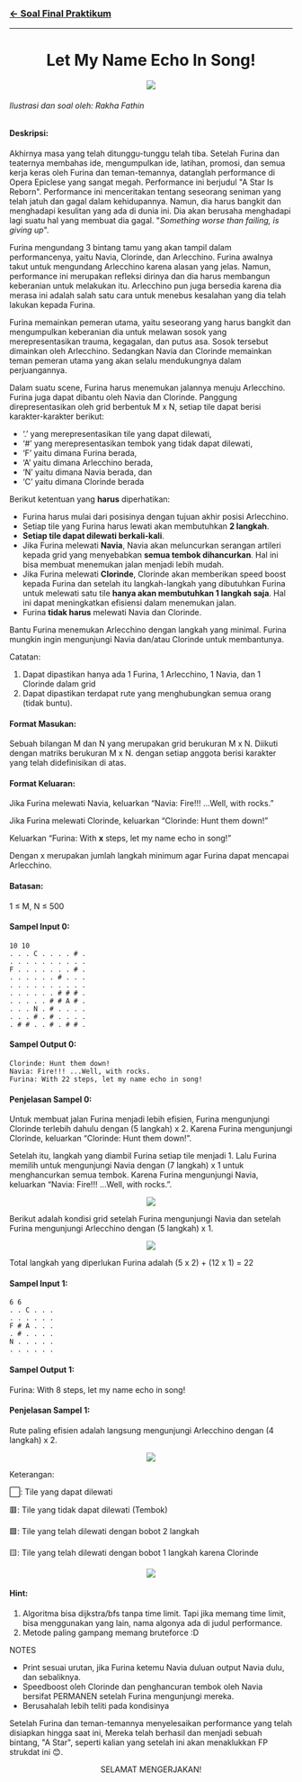 ### [← Soal Final Praktikum](../../README.md)
<hr />

<div align=center>
  
# Let My Name Echo In Song!

 <img src="../../assets/F-1.png"/><br>

</div>

###### Ilustrasi dan soal oleh: Rakha Fathin
#### Deskripsi: 
Akhirnya masa yang telah ditunggu-tunggu telah tiba. Setelah Furina dan teaternya membahas ide, mengumpulkan ide, latihan, promosi, dan semua kerja keras oleh Furina dan teman-temannya, datanglah performance di Opera Epiclese yang sangat megah. Performance ini berjudul "A Star Is Reborn". Performance ini menceritakan tentang seseorang seniman yang telah jatuh dan gagal dalam kehidupannya. Namun, dia harus bangkit dan menghadapi kesulitan yang ada di dunia ini. Dia akan berusaha menghadapi lagi suatu hal yang membuat dia gagal. "*Something worse than failing, is giving up*".

Furina mengundang 3 bintang tamu yang akan tampil dalam performancenya, yaitu Navia, Clorinde, dan Arlecchino. Furina awalnya takut untuk mengundang Arlecchino karena alasan yang jelas. Namun, performance ini merupakan refleksi dirinya dan dia harus membangun keberanian untuk melakukan itu. Arlecchino pun juga bersedia karena dia merasa ini adalah salah satu cara untuk menebus kesalahan yang dia telah lakukan kepada Furina.

Furina memainkan pemeran utama, yaitu seseorang yang harus bangkit dan mengumpulkan keberanian dia untuk melawan sosok yang merepresentasikan trauma, kegagalan, dan putus asa. Sosok tersebut dimainkan oleh Arlecchino. Sedangkan Navia dan Clorinde memainkan teman pemeran utama yang akan selalu mendukungnya dalam perjuangannya.

Dalam suatu scene, Furina harus menemukan jalannya menuju Arlecchino. Furina juga dapat dibantu oleh Navia dan Clorinde. Panggung direpresentasikan oleh grid berbentuk M x N, setiap tile dapat berisi karakter-karakter berikut:

- ‘.’ yang merepresentasikan tile yang dapat dilewati,
- ‘#’ yang merepresentasikan tembok yang tidak dapat dilewati,
- ‘F’ yaitu dimana Furina berada,
- ‘A’ yaitu dimana Arlecchino berada,
- ‘N’ yaitu dimana Navia berada, dan
- ‘C’ yaitu dimana Clorinde berada

Berikut ketentuan yang **harus** diperhatikan:
- Furina harus mulai dari posisinya dengan tujuan akhir posisi Arlecchino.
- Setiap tile yang Furina harus lewati akan membutuhkan **2 langkah**.
- **Setiap tile dapat dilewati berkali-kali**.
- Jika Furina melewati **Navia**, Navia akan meluncurkan serangan artileri kepada grid yang menyebabkan **semua tembok dihancurkan**. Hal ini bisa membuat menemukan jalan menjadi lebih mudah.
- Jika Furina melewati **Clorinde**, Clorinde akan memberikan speed boost kepada Furina dan setelah itu langkah-langkah yang dibutuhkan Furina untuk melewati satu tile **hanya akan membutuhkan 1 langkah saja**. Hal ini dapat meningkatkan efisiensi dalam menemukan jalan.
- Furina **tidak harus** melewati Navia dan Clorinde.

Bantu Furina menemukan Arlecchino dengan langkah yang minimal. Furina mungkin ingin mengunjungi Navia dan/atau Clorinde untuk membantunya.

Catatan:
1. Dapat dipastikan hanya ada 1 Furina, 1 Arlecchino, 1 Navia, dan 1 Clorinde dalam
grid
2. Dapat dipastikan terdapat rute yang menghubungkan semua orang (tidak buntu).

#### Format Masukan:
Sebuah bilangan M dan N yang merupakan grid berukuran M x N. Diikuti dengan matriks berukuran M x N. dengan setiap anggota berisi karakter yang telah didefinisikan di atas.

#### Format Keluaran:
Jika Furina melewati Navia, keluarkan “Navia: Fire!!! ...Well, with rocks.”

Jika Furina melewati Clorinde, keluarkan “Clorinde: Hunt them down!”

Keluarkan “Furina: With **x** steps, let my name echo in song!”

Dengan x merupakan jumlah langkah minimum agar Furina dapat mencapai Arlecchino.

#### Batasan:
1 ≤ M, N ≤ 500

#### Sampel Input 0:
```
10 10
. . . C . . . . # .
. . . . . . . . . .
F . . . . . . . # .
. . . . . . # . . .
. . . . . . . . . .
. . . . . . # # # .
. . . . . # # A # .
. . . N . # . . . .
. . . # . # . . . .
. # # . . # . # # .
```

#### Sampel Output 0:
```
Clorinde: Hunt them down!
Navia: Fire!!! ...Well, with rocks.
Furina: With 22 steps, let my name echo in song!
```

#### Penjelasan Sampel 0:
Untuk membuat jalan Furina menjadi lebih efisien, Furina mengunjungi Clorinde terlebih dahulu dengan (5 langkah) x 2. Karena Furina mengunjungi Clorinde, keluarkan “Clorinde: Hunt them down!”.

Setelah itu, langkah yang diambil Furina setiap tile menjadi 1. Lalu Furina memilih untuk mengunjungi Navia dengan (7 langkah) x 1 untuk menghancurkan semua tembok. Karena Furina mengunjungi Navia, keluarkan “Navia: Fire!!! ...Well, with rocks.”.

<p align="center">
    <img src="../../assets/F-2.png" />
</p>

Berikut adalah kondisi grid setelah Furina mengunjungi Navia dan setelah Furina mengunjungi Arlecchino dengan (5 langkah) x 1.

<p align="center">
    <img src="../../assets/F-3.png" />
</p>

Total langkah yang diperlukan Furina adalah (5 x 2) + (12 x 1) = 22

#### Sampel Input 1:
```
6 6
. . C . . .
. . . . . .
F # A . . .
. # . . . .
N . . . . .
. . . . . .
```

#### Sampel Output 1:
Furina: With 8 steps, let my name echo in song!

#### Penjelasan Sampel 1:
Rute paling efisien adalah langsung mengunjungi Arlecchino dengan (4 langkah) x 2.
<p align="center">
    <img src="../../assets/F-4.png" />
</p>

Keterangan:

⬜: Tile yang dapat dilewati

🟥: Tile yang tidak dapat dilewati (Tembok)

🟩: Tile yang telah dilewati dengan bobot 2 langkah

🟨: Tile yang telah dilewati dengan bobot 1 langkah karena Clorinde

<p align="center">
    <img src="../../assets/F-5.png" />
</p>

#### Hint:
1. Algoritma bisa dijkstra/bfs tanpa time limit. Tapi jika memang time limit, bisa menggunakan yang lain, nama algonya ada di judul performance.
2. Metode paling gampang memang bruteforce :D

NOTES
- Print sesuai urutan, jika Furina ketemu Navia duluan output Navia dulu, dan
sebaliknya.
- Speedboost oleh Clorinde dan penghancuran tembok oleh Navia bersifat
PERMANEN setelah Furina mengunjungi mereka.
- Berusahalah lebih teliti pada kondisinya

Setelah Furina dan teman-temannya menyelesaikan performance yang telah disiapkan hingga saat ini, Mereka telah berhasil dan menjadi sebuah bintang, "A Star", seperti kalian yang setelah ini akan menaklukkan FP strukdat ini 😊.

<p align="center">
    SELAMAT MENGERJAKAN!
</p>
